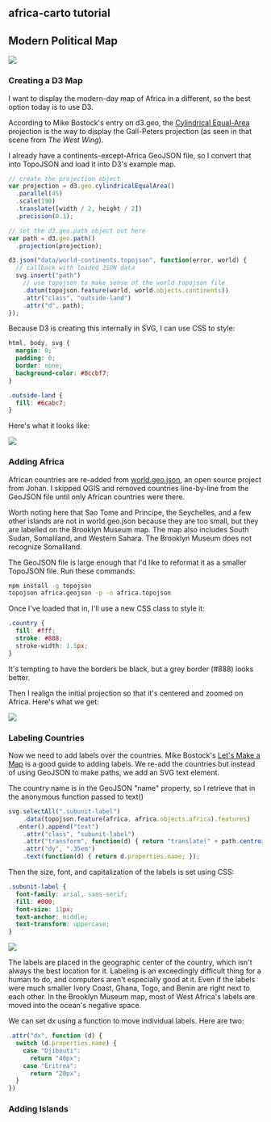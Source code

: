## africa-carto tutorial

## Modern Political Map

<img src="http://mapmeld.github.io/africa-carto/maps/3.jpg"/>

### Creating a D3 Map

I want to display the modern-day map of Africa in a different, so the best option today is to use D3.

According to Mike Bostock's entry on d3.geo, the <a href="http://bl.ocks.org/mbostock/3712408">Cylindrical Equal-Area</a>
projection is the way to display the Gall-Peters projection (as seen in that scene from *The West Wing*).

I already have a continents-except-Africa GeoJSON file, so I convert that into TopoJSON and load it
into D3's example map.

```javascript
// create the projection object
var projection = d3.geo.cylindricalEqualArea()
  .parallel(45)
  .scale(190)
  .translate([width / 2, height / 2])
  .precision(0.1);

// set the d3.geo.path object out here
var path = d3.geo.path()
  .projection(projection);

d3.json("data/world-continents.topojson", function(error, world) {
  // callback with loaded JSON data
  svg.insert("path")
    // use topojson to make sense of the world topojson file
    .datum(topojson.feature(world, world.objects.continents))
    .attr("class", "outside-land")
    .attr("d", path);
});
```

Because D3 is creating this internally in SVG, I can use CSS to style:

```css
html, body, svg {
  margin: 0;
  padding: 0;
  border: none;
  background-color: #8ccbf7;
}

.outside-land {
  fill: #6cabc7;
}
```

Here's what it looks like:

<img src="http://mapmeld.github.io/africa-carto/maps/progress/political-projection.png"/>

### Adding Africa

African countries are re-added from <a href="https://github.com/johan/world.geo.json/">world.geo.json</a>, an open source project from Johan. I skipped QGIS and removed countries line-by-line from the GeoJSON file until only African countries were there.

Worth noting here that Sao Tome and Principe, the Seychelles, and a few other islands are not in world.geo.json because they are too small, but they
are labelled on the Brooklyn Museum map. The map also includes South Sudan, Somaliland, and Western Sahara. The Brooklyn Museum does not recognize Somaliland.

The GeoJSON file is large enough that I'd like to reformat it as a smaller TopoJSON file. Run these commands:

```bash
npm install -g topojson
topojson africa.geojson -p -o africa.topojson
```

Once I've loaded that in, I'll use a new CSS class to style it:

```css
.country {
  fill: #fff;
  stroke: #888;
  stroke-width: 1.5px;
}
```

It's tempting to have the borders be black, but a grey border (#888) looks better.

Then I realign the initial projection so that it's centered and zoomed on Africa. Here's what we get:

<img src="http://mapmeld.github.io/africa-carto/maps/progress/political-cropped.png"/>

### Labeling Countries

Now we need to add labels over the countries. Mike Bostock's <a href="http://bost.ocks.org/mike/map/">Let's Make a Map</a>
is a good guide to adding labels. We re-add the countries but instead of using GeoJSON to make paths, we add an SVG text element.

The country name is in the GeoJSON "name" property, so I retrieve that in the anonymous function passed to text()

```javascript
svg.selectAll(".subunit-label")
    .data(topojson.feature(africa, africa.objects.africa).features)
  .enter().append("text")
    .attr("class", "subunit-label")
    .attr("transform", function(d) { return "translate(" + path.centroid(d) + ")"; })
    .attr("dy", ".35em")
    .text(function(d) { return d.properties.name; });
```

Then the size, font, and capitalization of the labels is set using CSS:

```css
.subunit-label {
  font-family: arial, sans-serif;
  fill: #000;
  font-size: 11px;
  text-anchor: middle;
  text-transform: uppercase;
}
```

<img src="http://mapmeld.github.io/africa-carto/maps/progress/political-labels.png"/>

The labels are placed in the geographic center of the country, which isn't always the best location for it. Labeling is an
exceedingly difficult thing for a human to do, and computers aren't especially good at it. Even if the labels were much
smaller Ivory Coast, Ghana, Togo, and Benin are right next to each other. In the Brooklyn Museum map, most of West Africa's
labels are moved into the ocean's negative space.

We can set dx using a function to move individual labels. Here are two:

```javascript
.attr("dx", function (d) {
  switch (d.properties.name) {
    case "Djibouti":
      return "40px";
    case "Eritrea":
      return "20px";
  }
})
```

### Adding Islands
